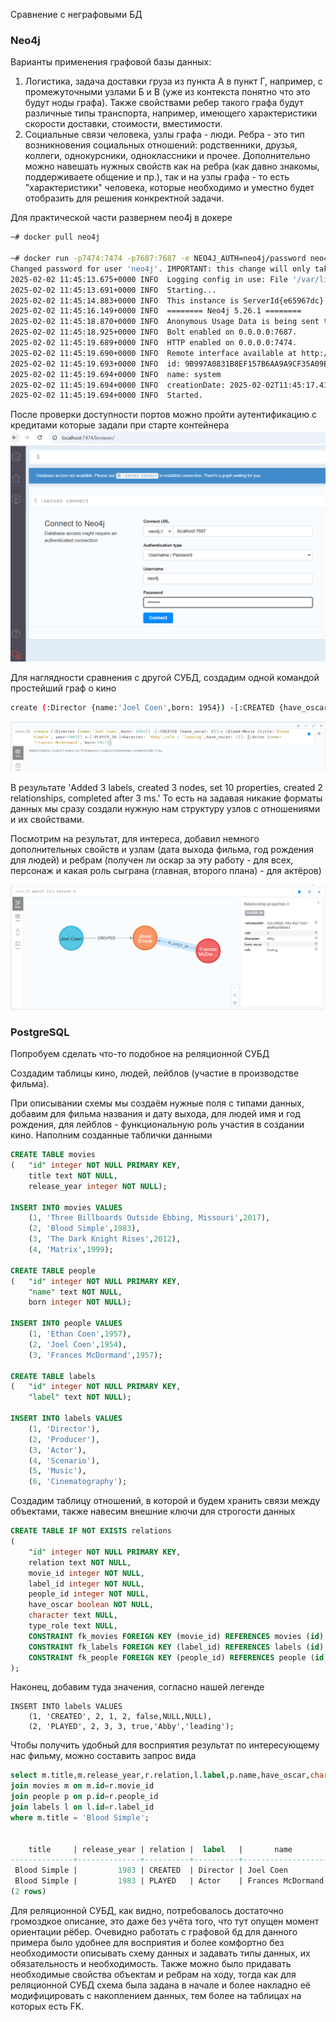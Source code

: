 Сравнение с неграфовыми БД

### Neo4j

Варианты применения графовой базы данных:
1. Логистика, задача доставки груза из пункта А в пункт Г, например, с промежуточными узлами Б и В (уже из контекста понятно что это будут ноды графа). Также свойствами ребер такого графа будут различные типы транспорта, например, имеющего характеристики скорости доставки, стоимости, вместимости.
2. Социальные связи человека, узлы графа - люди. Ребра - это тип возникновения социальных отношений: родственники, друзья, коллеги, однокурсники, одноклассники и прочее. Дополнительно можно навешать нужных свойств как на ребра (как давно знакомы, поддерживаете общение и пр.), так и на узлы графа - то есть "характеристики" человека, которые необходимо и уместно будет отобразить для решения конкректной задачи.

Для практической части развернем neo4j в докере
```sh
~# docker pull neo4j

~# docker run -p7474:7474 -p7687:7687 -e NEO4J_AUTH=neo4j/password neo4j
Changed password for user 'neo4j'. IMPORTANT: this change will only take effect if performed before the database is started for the first time.
2025-02-02 11:45:13.675+0000 INFO  Logging config in use: File '/var/lib/neo4j/conf/user-logs.xml'
2025-02-02 11:45:13.691+0000 INFO  Starting...
2025-02-02 11:45:14.883+0000 INFO  This instance is ServerId{e65967dc} (e65967dc-93e2-4cbe-af55-f645b0f6b83b)
2025-02-02 11:45:16.149+0000 INFO  ======== Neo4j 5.26.1 ========
2025-02-02 11:45:18.870+0000 INFO  Anonymous Usage Data is being sent to Neo4j, see https://neo4j.com/docs/usage-data/
2025-02-02 11:45:18.925+0000 INFO  Bolt enabled on 0.0.0.0:7687.
2025-02-02 11:45:19.689+0000 INFO  HTTP enabled on 0.0.0.0:7474.
2025-02-02 11:45:19.690+0000 INFO  Remote interface available at http://localhost:7474/
2025-02-02 11:45:19.693+0000 INFO  id: 9B997A0831B8EF157B6AA9A9CF35A09E2974470E31A2DF78A42C5C7F65944F42
2025-02-02 11:45:19.694+0000 INFO  name: system
2025-02-02 11:45:19.694+0000 INFO  creationDate: 2025-02-02T11:45:17.41Z
2025-02-02 11:45:19.694+0000 INFO  Started.
```
После проверки доступности портов можно пройти аутентификацию с кредитами которые задали при старте контейнера
![Alt text](neo4j_auth.png?raw=true "neo4j_auth")

Для наглядности сравнения с другой СУБД, создадим одной командой простейший граф о кино
```sh
create (:Director {name:'Joel Coen',born: 1954}) -[:CREATED {have_oscar: 0}]-> (blood:Movie {title:'Blood Simple', year:1983}) <-[:PLAYED_IN {character: 'Abby',role : 'leading',have_oscar: 1}]- (:Actor {name: 'Frances McDormand', born:1957})
```
![Alt text](create_neo4j.png?raw=true "create_neo4j")

В результате 'Added 3 labels, created 3 nodes, set 10 properties, created 2 relationships, completed after 3 ms.' То есть на задавая никакие форматы данных мы сразу создали нужную нам структуру узлов с отношениями и их свойствами.

Посмотрим на результат, для интереса, добавил немного дополнительных свойств и узлам (дата выхода фильма, год рождения для людей) и ребрам (получен ли оскар за эту работу - для всех, персонаж и какая роль сыграна (главная, второго плана) - для актёров)

![Alt text](result_neo4j.png?raw=true "result_neo4j")

### PostgreSQL
Попробуем сделать что-то подобное на реляционной СУБД 

Создадим таблицы кино, людей, лейблов (участие в производстве фильма).

При описывании схемы мы создаём нужные поля с типами данных, добавим для фильма названия и дату выхода, для людей имя и год рождения, для лейблов - функциональную роль участия в создании кино.
Наполним созданные таблички данными
```sql
CREATE TABLE movies
(   "id" integer NOT NULL PRIMARY KEY,
    title text NOT NULL,
    release_year integer NOT NULL);

INSERT INTO movies VALUES
    (1, 'Three Billboards Outside Ebbing, Missouri',2017),
    (2, 'Blood Simple',1983),
    (3, 'The Dark Knight Rises',2012),
    (4, 'Matrix',1999);
	
CREATE TABLE people
(   "id" integer NOT NULL PRIMARY KEY,
    "name" text NOT NULL,
    born integer NOT NULL);

INSERT INTO people VALUES
    (1, 'Ethan Coen',1957),
    (2, 'Joel Coen',1954),
    (3, 'Frances McDormand',1957);
	
CREATE TABLE labels
(   "id" integer NOT NULL PRIMARY KEY,
    "label" text NOT NULL);
	
INSERT INTO labels VALUES
    (1, 'Director'),
    (2, 'Producer'),
    (3, 'Actor'),
    (4, 'Scenario'),
    (5, 'Music'),   
    (6, 'Cinematography');
```
Создадим таблицу отношений, в которой и будем хранить связи между объектами, также навесим внешние ключи для строгости данных
```sql
CREATE TABLE IF NOT EXISTS relations
(
    "id" integer NOT NULL PRIMARY KEY,
	relation text NOT NULL,
    movie_id integer NOT NULL,
    label_id integer NOT NULL,
	people_id integer NOT NULL,
    have_oscar boolean NOT NULL,
    character text NULL,
    type_role text NULL,
	CONSTRAINT fk_movies FOREIGN KEY (movie_id) REFERENCES movies (id),
	CONSTRAINT fk_labels FOREIGN KEY (label_id) REFERENCES labels (id),
	CONSTRAINT fk_people FOREIGN KEY (people_id) REFERENCES people (id)
);
```
Наконец, добавим туда значения, согласно нашей легенде
```
INSERT INTO labels VALUES
    (1, 'CREATED', 2, 1, 2, false,NULL,NULL),
    (2, 'PLAYED', 2, 3, 3, true,'Abby','leading');
```
Чтобы получить удобный для восприятия результат по интересующему нас фильму, можно составить запрос вида
```sql
select m.title,m.release_year,r.relation,l.label,p.name,have_oscar,character,type_role,p.born  from relations r 
join movies m on m.id=r.movie_id
join people p on p.id=r.people_id
join labels l on l.id=r.label_id
where m.title = 'Blood Simple';


    title     | release_year | relation |  label   |       name        | have_oscar | character | type_role | born
--------------+--------------+----------+----------+-------------------+------------+-----------+-----------+------
 Blood Simple |         1983 | CREATED  | Director | Joel Coen         | f          |           |           | 1954
 Blood Simple |         1983 | PLAYED   | Actor    | Frances McDormand | t          | Abby      | leading   | 1957
(2 rows)
```
Для реляционной СУБД, как видно, потребовалось достаточно громоздкое описание, это даже без учёта того, что тут опущен момент ориентации рёбер.
Очевидно работать с графовой бд для данного примера было удобнее для восприятия и более комфортно без необходимости описывать схему данных и задавать типы данных, их обязательность и необходимость. Также можно было придавать необходимые свойства объектам и ребрам на ходу, тогда как для реляционной СУБД схема была задана в начале и более накладно её модифицировать с накоплением данных, тем более на таблицах на которых есть FK.